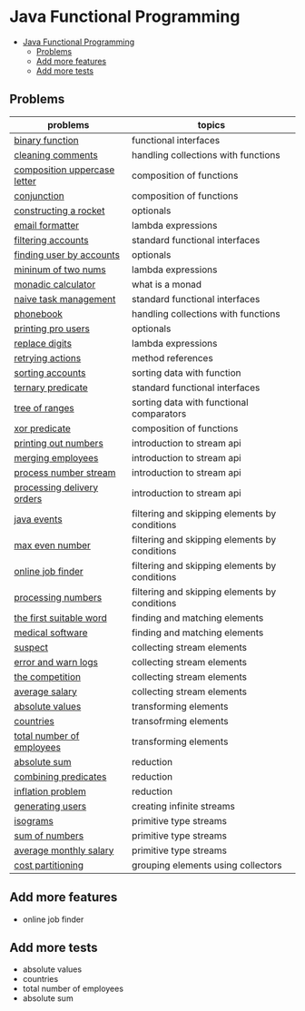 # Java Functional Programming

- [Java Functional Programming](#java-functional-programming)
  - [Problems](#problems)
  - [Add more features](#add-more-features)
  - [Add more tests](#add-more-tests)

## Problems
|problems|topics|
|-|-|
[binary function](./BinaryFunction/README.md)|functional interfaces|
[cleaning comments](./CleaningComments/README.md)|handling collections with functions
[composition uppercase letter](./CompositionUppercaseLetter/README.md)|composition of functions
[conjunction](./Conjunction/README.md)|composition of functions
[constructing a rocket](./ConstructingRocket/README.md)|optionals
[email formatter](./EmailFormatter/README.md)|lambda expressions
[filtering accounts](./FilteringAccounts/README.md)|standard functional interfaces
[finding user by accounts](./FindingUserByAccounts/README.md)|optionals
[mininum of two nums](./MinOfTwoNums/README.md)|lambda expressions
[monadic calculator](./MonadicCalculator/README.md)|what is a monad
[naive task management](./NaiveTaskMgt/README.md)|standard functional interfaces
[phonebook](./Phonebook/README.md)|handling collections with functions
[printing pro users](./PrintingPROUsers/README.md)|optionals
[replace digits](./ReplaceDigits/README.md)|lambda expressions
[retrying actions](./RetryingActions/README.md)|method references
[sorting accounts](./SortingAccounts/README.md)|sorting data with function
[ternary predicate](./TernaryPredicate/README.md)|standard functional interfaces
[tree of ranges](./TreeOfRanges/)|sorting data with functional comparators
[xor predicate](./XORPredicate/README.md)|composition of functions
[printing out numbers](./PrintingOutNumbers/README.md)|introduction to stream api
[merging employees](./MergingEmployees/README.md)|introduction to stream api
[process number stream](./ProcessNumberStream/README.md)|introduction to stream api
[processing delivery orders](./ProcessingDeliveryOrders/README.md)|introduction to stream api
[java events](./JavaEvents/README.md)|filtering and skipping elements by conditions
[max even number](./MaxEvenNumber/README.md)|filtering and skipping elements by conditions
[online job finder](./OnlineJobFinder/README.md)|filtering and skipping elements by conditions
[processing numbers](./ProcessingNumbers/README.md)|filtering and skipping elements by conditions
[the first suitable word](./TheFirstSuitableWord/README.md)|finding and matching elements
[medical software](./MedicalSoftware/README.md)|finding and matching elements
[suspect](./Suspects/README.md)|collecting stream elements
[error and warn logs](./ErrorAndWarnLogs/README.md)|collecting stream elements
[the competition](./TheCompetition/README.md)|collecting stream elements
[average salary](./AverageSalary/README.md)|collecting stream elements
[absolute values](./AbsoluteValues/README.md)|transforming elements
[countries](./Countries/README.md)|transofrming elements
[total number of employees](./TotalNumberOfEmployees/README.md)|transforming elements
[absolute sum](./AbsoluteSum/README.md)|reduction
[combining predicates](./CombiningPredicates/README.md)|reduction
[inflation problem](./InflationProblem/README.md)|reduction
[generating users](./GeneratingUsers/README.md)|creating infinite streams
[isograms](./Isograms/README.md)|primitive type streams
[sum of numbers](./SumOfNumbers/README.md)|primitive type streams
[average monthly salary](./AverageMonthlySalary/README.md)|primitive type streams
[cost partitioning](./CostPartitioning/README.md)|grouping elements using collectors

## Add more features
- online job finder

## Add more tests
- absolute values
- countries
- total number of employees
- absolute sum